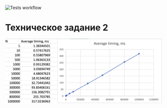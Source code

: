 ![Tests workflow](https://github.com/diduk001/tp_hse_homework/actions/workflows/build.yml/badge.svg)
# Техническое задание 2
![timing graph](graph.png)